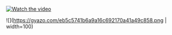 

[![Watch the video](https://i.imgur.com/E0R4Zla.png )](https://i.imgur.com/SW8Vsg8.mp4)

![](https://gyazo.com/eb5c5741b6a9a16c692170a41a49c858.png | width=100)


